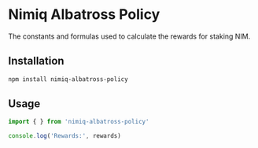# Nimiq Albatross Policy

The constants and formulas used to calculate the rewards for staking NIM.

## Installation

```bash
npm install nimiq-albatross-policy
```

## Usage

```ts
import { } from 'nimiq-albatross-policy'

console.log('Rewards:', rewards)
```
